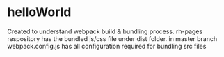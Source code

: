 # helloWorld
Created to understand webpack build & bundling process.
rh-pages respository has the bundled js/css file under dist folder.
in master branch webpack.config.js has all configuration required for bundling src files

